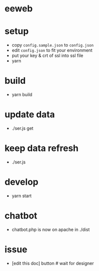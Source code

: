 eeweb
=====

# setup
* copy `config.sample.json` to `config.json`
* edit `config.json` to fit your environment
* put your key & crt of ssl into ssl file 
* yarn

# build
* yarn build

# update data
* ./ser.js get

# keep data refresh
* ./ser.js

# develop
* yarn start

# chatbot
* chatbot.php is now on apache in ./dist

# issue
* [edit this doc] button # wait for designer
